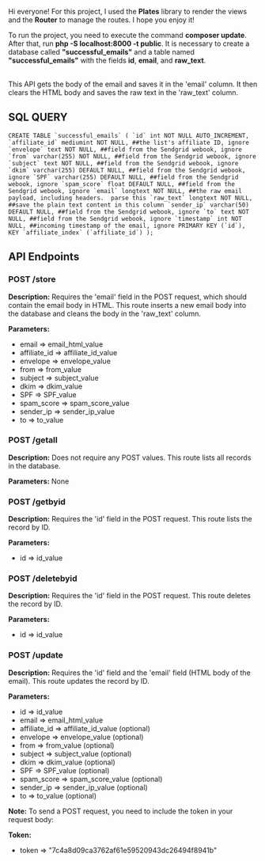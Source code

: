 
<p>Hi everyone! For this project, I used the <b>Plates</b> library to render the views and the <b>Router</b> to manage the routes. I hope you enjoy it!</p>
<span>To run the project, you need to execute the command <b>composer update</b>. After that, run <b>php -S localhost:8000 -t public</b>.</span>
<span>It is necessary to create a database called <b>"successful_emails"</b> and a table named <b>"successful_emails"</b> with the fields <b>id</b>, <b>email</b>, and <b>raw_text</b>.</span>
<br><br>

This API gets the body of the email and saves it in the 'email' column. It then clears the HTML body and saves the raw text in the 'raw_text' column.
## SQL QUERY
```CREATE TABLE `successful_emails` (
  `id` int NOT NULL AUTO_INCREMENT,
  `affiliate_id` mediumint NOT NULL, ##the list's affiliate ID, ignore
  `envelope` text NOT NULL, ##field from the Sendgrid webook, ignore
  `from` varchar(255) NOT NULL, ##field from the Sendgrid webook, ignore
  `subject` text NOT NULL, ##field from the Sendgrid webook, ignore
  `dkim` varchar(255) DEFAULT NULL, ##field from the Sendgrid webook, ignore
  `SPF` varchar(255) DEFAULT NULL, ##field from the Sendgrid webook, ignore
  `spam_score` float DEFAULT NULL, ##field from the Sendgrid webook, ignore
  `email` longtext NOT NULL, ##the raw email payload, including headers.  parse this
  `raw_text` longtext NOT NULL, ##save the plain text content in this column
  `sender_ip` varchar(50) DEFAULT NULL, ##field from the Sendgrid webook, ignore
  `to` text NOT NULL, ##field from the Sendgrid webook, ignore
  `timestamp` int NOT NULL, ##incoming timestamp of the email, ignore
  PRIMARY KEY (`id`),
  KEY `affiliate_index` (`affiliate_id`)
);```

## API Endpoints

### POST /store
**Description:** Requires the 'email' field in the POST request, which should contain the email body in HTML. This route inserts a new email body into the database and cleans the body in the 'raw_text' column.

**Parameters:**
- email => email_html_value
- affiliate_id => affiliate_id_value
- envelope => envelope_value
- from => from_value
- subject => subject_value
- dkim => dkim_value
- SPF => SPF_value
- spam_score => spam_score_value
- sender_ip => sender_ip_value
- to => to_value

### POST /getall
**Description:** Does not require any POST values. This route lists all records in the database.

**Parameters:** None

### POST /getbyid
**Description:** Requires the 'id' field in the POST request. This route lists the record by ID.

**Parameters:**
- id => id_value

### POST /deletebyid
**Description:** Requires the 'id' field in the POST request. This route deletes the record by ID.

**Parameters:**
- id => id_value

### POST /update
**Description:** Requires the 'id' field and the 'email' field (HTML body of the email). This route updates the record by ID.

**Parameters:**
- id => id_value
- email => email_html_value
- affiliate_id => affiliate_id_value (optional)
- envelope => envelope_value (optional)
- from => from_value (optional)
- subject => subject_value (optional)
- dkim => dkim_value (optional)
- SPF => SPF_value (optional)
- spam_score => spam_score_value (optional)
- sender_ip => sender_ip_value (optional)
- to => to_value (optional)

**Note:** To send a POST request, you need to include the token in your request body:

**Token:**
- token => "7c4a8d09ca3762af61e59520943dc26494f8941b"
